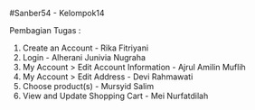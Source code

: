 #Sanber54 - Kelompok14

Pembagian Tugas :

1. Create an Account - Rika Fitriyani
2. Login - Alherani Junivia Nugraha
3. My Account > Edit Account Information - Ajrul Amilin Muflih
4. My Account > Edit Address - Devi Rahmawati
5. Choose product(s) - Mursyid Salim
6. View and Update Shopping Cart - Mei Nurfatdilah